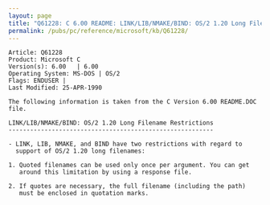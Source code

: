 ```yaml
---
layout: page
title: "Q61228: C 6.00 README: LINK/LIB/NMAKE/BIND: OS/2 1.20 Long Filenames"
permalink: /pubs/pc/reference/microsoft/kb/Q61228/
---
```


	Article: Q61228
	Product: Microsoft C
	Version(s): 6.00   | 6.00
	Operating System: MS-DOS | OS/2
	Flags: ENDUSER |
	Last Modified: 25-APR-1990
	
	The following information is taken from the C Version 6.00 README.DOC
	file.
	
	LINK/LIB/NMAKE/BIND: OS/2 1.20 Long Filename Restrictions
	---------------------------------------------------------
	
	- LINK, LIB, NMAKE, and BIND have two restrictions with regard to
	  support of OS/2 1.20 long filenames:
	
	1. Quoted filenames can be used only once per argument. You can get
	   around this limitation by using a response file.
	
	2. If quotes are necessary, the full filename (including the path)
	   must be enclosed in quotation marks.
